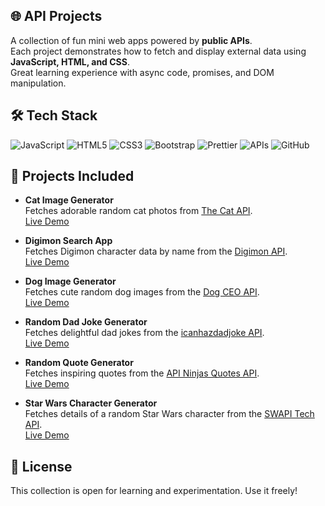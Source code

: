 ## 🌐 API Projects

A collection of fun mini web apps powered by **public APIs**.  
Each project demonstrates how to fetch and display external data using **JavaScript, HTML, and CSS**.  
Great learning experience with async code, promises, and DOM manipulation.

## 🛠️ Tech Stack

![JavaScript](https://img.shields.io/badge/-JavaScript-F7DF1E?logo=javascript&logoColor=black&logoWidth=30)
![HTML5](https://img.shields.io/badge/-HTML5-E34F26?logo=html5&logoColor=white&logoWidth=30)
![CSS3](https://img.shields.io/badge/-CSS3-1572B6?logo=css3&logoColor=white&logoWidth=30)
![Bootstrap](https://img.shields.io/badge/Bootstrap-7952B3?style=flat&logo=bootstrap&logoColor=white)
![Prettier](https://img.shields.io/badge/-Prettier-F7B93E?logo=prettier&logoColor=black&logoWidth=30)
![APIs](https://img.shields.io/badge/-APIs-4DB33D?logo=cloud&logoColor=white&logoWidth=30)
![GitHub](https://img.shields.io/badge/-GitHub-181717?logo=github&logoColor=white&logoWidth=30)  


## 🚀 Projects Included

- **Cat Image Generator**  
  Fetches adorable random cat photos from [The Cat API](https://thecatapi.com).  
  [Live Demo](https://codepen.io/Work-Reinis/pen/empvNea)

- **Digimon Search App**  
  Fetches Digimon character data by name from the [Digimon API](https://digimon-api.vercel.app).  
  [Live Demo](https://codepen.io/Work-Reinis/pen/qEOrdKZ)

- **Dog Image Generator**  
  Fetches cute random dog images from the [Dog CEO API](https://dog.ceo/dog-api/).  
  [Live Demo](https://codepen.io/Work-Reinis/pen/dPYvojO)

- **Random Dad Joke Generator**  
  Fetches delightful dad jokes from the [icanhazdadjoke API](https://icanhazdadjoke.com/).  
  [Live Demo](https://codepen.io/Work-Reinis/pen/WbQpvKg)

- **Random Quote Generator**  
  Fetches inspiring quotes from the [API Ninjas Quotes API](https://api-ninjas.com/api/quotes).  
  [Live Demo](https://codepen.io/Work-Reinis/pen/azvJOav)

- **Star Wars Character Generator**  
  Fetches details of a random Star Wars character from the [SWAPI Tech API](https://swapi.tech).  
  [Live Demo](https://codepen.io/Work-Reinis/pen/MYapwxN)


## 📜 License

This collection is open for learning and experimentation. Use it freely!
